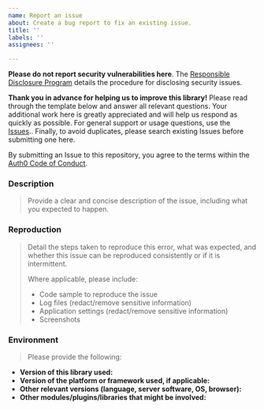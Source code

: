 ```yaml
---
name: Report an issue
about: Create a bug report to fix an existing issue.
title: ''
labels: ''
assignees: ''

---
```

**Please do not report security vulnerabilities here**. The [Responsible Disclosure Program](https://github.com/ggallon) details the procedure for disclosing security issues.

**Thank you in advance for helping us to improve this library!** Please read through the template below and answer all relevant questions. Your additional work here is greatly appreciated and will help us respond as quickly as possible. For general support or usage questions, use the [Issues](https://github.com/ggallon/nextjs-openid-mongodb/issues).. Finally, to avoid duplicates, please search existing Issues before submitting one here.

By submitting an Issue to this repository, you agree to the terms within the [Auth0 Code of Conduct](https://github.com/auth0/open-source-template/blob/master/CODE-OF-CONDUCT.md).

### Description

> Provide a clear and concise description of the issue, including what you expected to happen.

### Reproduction

> Detail the steps taken to reproduce this error, what was expected, and whether this issue can be reproduced consistently or if it is intermittent.
>
> Where applicable, please include:
>
> - Code sample to reproduce the issue
> - Log files (redact/remove sensitive information)
> - Application settings (redact/remove sensitive information)
> - Screenshots

### Environment

> Please provide the following:

- **Version of this library used:**
- **Version of the platform or framework used, if applicable:**
- **Other relevant versions (language, server software, OS, browser):**
- **Other modules/plugins/libraries that might be involved:**
